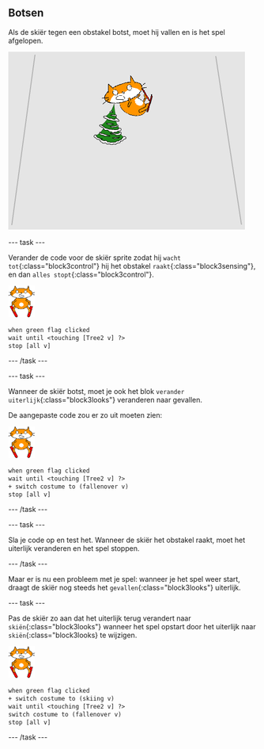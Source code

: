 ## Botsen

Als de skiër tegen een obstakel botst, moet hij vallen en is het spel afgelopen.

![gevallen skiër](images/skier_crash.png)

--- task ---

Verander de code voor de skiër sprite zodat hij `wacht tot`{:class="block3control"} hij het obstakel `raakt`{:class="block3sensing"}, en dan `alles stopt`{:class="block3control"}.

![skiër sprite](images/skier_sprite_small.png)

```blocks3
when green flag clicked
wait until <touching [Tree2 v] ?>
stop [all v]
```

--- /task ---

--- task ---

Wanneer de skiër botst, moet je ook het blok `verander uiterlijk`{:class="block3looks"} veranderen naar gevallen.

De aangepaste code zou er zo uit moeten zien:

![skiër sprite](images/skier_sprite_small.png)

```blocks3
when green flag clicked
wait until <touching [Tree2 v] ?>
+ switch costume to (fallenover v)
stop [all v]
```

--- /task ---

--- task ---

Sla je code op en test het. Wanneer de skiër het obstakel raakt, moet het uiterlijk veranderen en het spel stoppen.

--- /task ---

Maar er is nu een probleem met je spel: wanneer je het spel weer start, draagt de skiër nog steeds het `gevallen`{:class="block3looks"} uiterlijk.

--- task ---

Pas de skiër zo aan dat het uiterlijk terug verandert naar `skiën`{:class="block3looks"} wanneer het spel opstart door het uiterlijk naar `skiën`{:class="block3looks} te wijzigen.

![skiër sprite](images/skier_sprite_small.png)

```blocks3
when green flag clicked
+ switch costume to (skiing v)
wait until <touching [Tree2 v] ?>
switch costume to (fallenover v)
stop [all v]
```

--- /task ---